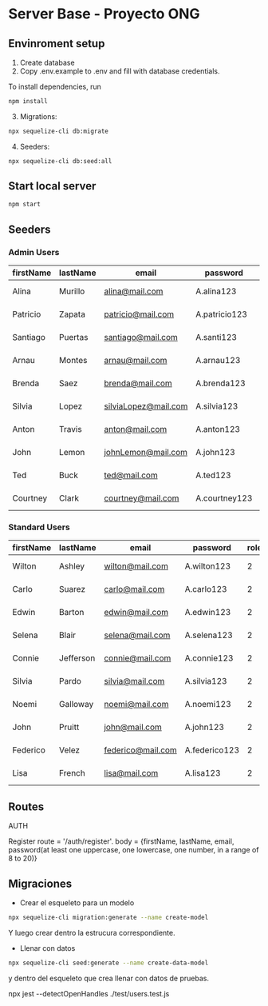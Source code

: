 # Server Base - Proyecto ONG


## Envinroment setup

1) Create database
2) Copy .env.example to .env and fill with database credentials.

To install dependencies, run
``` bash
npm install
```

3) Migrations:
``` bash
npx sequelize-cli db:migrate
```

4) Seeders:
``` bash
npx sequelize-cli db:seed:all
```

## Start local server

``` bash
npm start
```

## Seeders

### Admin Users
 firstName | lastName | email           | password    | roleId | image |
---------- | -------- |--------------   |----------   |--------|-------|
 Alina    | Murillo   | alina@mail.com | A.alina123 |   1    |https://www.designevo.com/res/templates/thumb_small/colorful-hand-and-warm-community.png
 Patricio    | Zapata   | patricio@mail.com | A.patricio123 |   1    |https://www.designevo.com/res/templates/thumb_small/colorful-hand-and-warm-community.png
 Santiago    | Puertas   | santiago@mail.com | A.santi123 |   1    |https://www.designevo.com/res/templates/thumb_small/colorful-hand-and-warm-community.png
 Arnau    | Montes   | arnau@mail.com | A.arnau123 |   1    |https://www.designevo.com/res/templates/thumb_small/colorful-hand-and-warm-community.png
 Brenda    | Saez   | brenda@mail.com | A.brenda123 |   1    |https://www.designevo.com/res/templates/thumb_small/colorful-hand-and-warm-community.png
 Silvia    | Lopez   | silviaLopez@mail.com | A.silvia123 |   1    |https://www.designevo.com/res/templates/thumb_small/colorful-hand-and-warm-community.png
 Anton    | Travis   | anton@mail.com | A.anton123 |   1    |https://www.designevo.com/res/templates/thumb_small/colorful-hand-and-warm-community.png
 John    | Lemon   | johnLemon@mail.com | A.john123 |   1    |https://www.designevo.com/res/templates/thumb_small/colorful-hand-and-warm-community.png
 Ted    | Buck   | ted@mail.com | A.ted123 |   1    |https://www.designevo.com/res/templates/thumb_small/colorful-hand-and-warm-community.png
 Courtney    | Clark   |courtney@mail.com | A.courtney123 |   1    |https://www.designevo.com/res/templates/thumb_small/colorful-hand-and-warm-community.png

### Standard Users
 firstName | lastName | email           | password    | roleId | image |
---------- | -------- |--------------   |----------   |--------|-------|
 Wilton    | Ashley   | wilton@mail.com | A.wilton123 |   2    |https://www.designevo.com/res/templates/thumb_small/colorful-hand-and-warm-community.png
 Carlo    | Suarez   | carlo@mail.com | A.carlo123 |   2    |https://www.designevo.com/res/templates/thumb_small/colorful-hand-and-warm-community.png
  Edwin    | Barton   | edwin@mail.com | A.edwin123 |   2    |https://www.designevo.com/res/templates/thumb_small/colorful-hand-and-warm-community.png
  Selena    | Blair   | selena@mail.com | A.selena123 |   2    |https://www.designevo.com/res/templates/thumb_small/colorful-hand-and-warm-community.png
  Connie    | Jefferson   | connie@mail.com | A.connie123 |   2    |https://www.designevo.com/res/templates/thumb_small/colorful-hand-and-warm-community.png
  Silvia    | Pardo   | silvia@mail.com | A.silvia123 |   2    |https://www.designevo.com/res/templates/thumb_small/colorful-hand-and-warm-community.png
  Noemi    | Galloway   | noemi@mail.com | A.noemi123 |   2    |https://www.designevo.com/res/templates/thumb_small/colorful-hand-and-warm-community.png
  John    | Pruitt   | john@mail.com | A.john123 |   2    |https://www.designevo.com/res/templates/thumb_small/colorful-hand-and-warm-community.png
  Federico    | Velez   | federico@mail.com | A.federico123 |   2    |https://www.designevo.com/res/templates/thumb_small/colorful-hand-and-warm-community.png
  Lisa    | French   | lisa@mail.com | A.lisa123 |   2    |https://www.designevo.com/res/templates/thumb_small/colorful-hand-and-warm-community.png



## Routes 

AUTH

Register 
route = '/auth/register'. 
body = {firstName, lastName, email, password(at least one uppercase, one lowercase, one number, in a range of 8 to 20)}


## Migraciones
- Crear el esqueleto para un modelo
```bash
npx sequelize-cli migration:generate --name create-model
```

Y luego crear dentro la estrucura correspondiente.

- Llenar con datos
```bash
npx sequelize-cli seed:generate --name create-data-model
```
y dentro del esqueleto que crea llenar con datos de pruebas.

npx jest --detectOpenHandles ./test/users.test.js